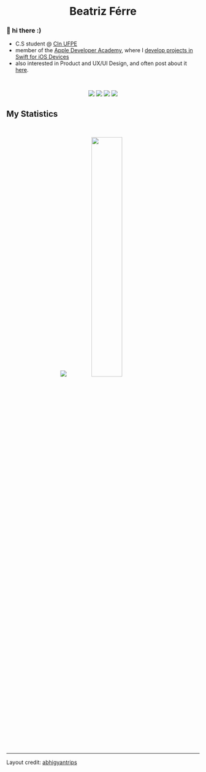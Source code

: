 <h1 align="center">
  <b>Beatriz Férre</b>
</h1>

### 🌱 hi there :)

- C.S student @ <a href="https://portal.cin.ufpe.br">CIn UFPE</a>
- member of the <a href="https://www.developeracademy.cin.ufpe.br">Apple Developer Academy</a>, where I <a href="https://github.com/stars/biaferre/lists/my-apps-for-ada">develop projects in Swift for iOS Devices</a>
- also interested in Product and UX/UI Design, and often post about it <a href= "https://www.instagram.com/okbibia/">here</a>. 

<br>

<p>
<div align="center">
  <img src="https://img.shields.io/badge/-Swift-c58545?style=for-the-badge&logo=swift&logoColor=c58545&labelColor=282828">
  <img src="https://img.shields.io/badge/-Python-98b982?style=for-the-badge&logo=python&logoColor=98b982&labelColor=282828">
  <img src="https://img.shields.io/badge/-HTML-c58545?style=for-the-badge&logo=html5&logoColor=c58545&labelColor=282828">
  <img src="https://img.shields.io/badge/c++-%2300599C.svg?style=for-the-badge&logo=c%2B%2B&logoColor=white">
</div>
</p>


<!--
<div align="center">
  <a href="https://open.spotify.com/user/6s6pbtefezpookh8gwnkko15v">
    <img src="https://spotify-readme-theta-virid.vercel.app/api?scan=true&theme=dark" width="240px">
  </a>
</div>
-->

## My Statistics

<br/>
<p align="center">
<img src = "https://github-readme-stats.vercel.app/api?username=biaferre&theme=solarized-light&show_icons=true)"/>    
 <img height = "40%" src= "https://github-readme-stats.vercel.app/api/top-langs/?username=biaferre&theme=solarized-light&layout=compact"/>
</p>
<br>

------

Layout credit: [abhigyantrips](https://github.com/abhigyantrips)
